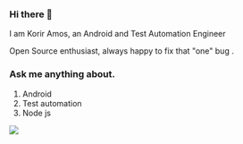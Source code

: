 ### Hi there 👋 
I am Korir Amos, an Android and Test Automation Engineer

Open Source enthusiast, always happy to fix that "one"  bug .

### Ask me anything about.
1. Android
2. Test automation
3. Node js

![](https://komarev.com/ghpvc/?username=amoskorir&color=green)

<!--
**AmosKorir/amoskorir** is a ✨ _special_ ✨ repository because its `README.md` (this file) appears on your GitHub profile.

Here are some ideas to get you started:

- 🔭 I’m currently working on ...
- 🌱 I’m currently learning ...
- 👯 I’m looking to collaborate on ...
- 🤔 I’m looking for help with ...
- 💬 Ask me about ...
- 📫 How to reach me: ...
- 😄 Pronouns: ...
- ⚡ Fun fact: ...
-->
